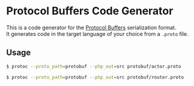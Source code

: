 # Protocol Buffers Code Generator

This is a code generator for the [Protocol Buffers](https://developers.google.com/protocol-buffers) serialization format.  
It generates code in the target language of your choice from a `.proto` file.

## Usage

```bash
$ protoc --proto_path=protobuf --php_out=src protobuf/actor.proto
```

```bash
$ protoc --proto_path=protobuf --php_out=src protobuf/router.proto
```
